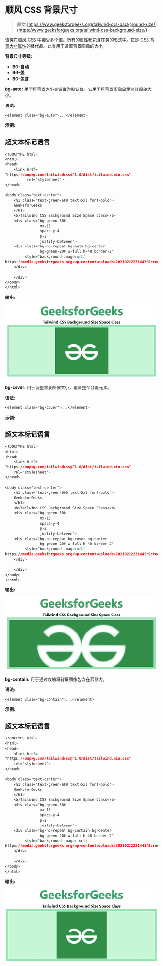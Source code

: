 # 顺风 CSS 背景尺寸

> 原文:[https://www.geeksforgeeks.org/tailwind-css-background-size/](https://www.geeksforgeeks.org/tailwind-css-background-size/)

该类在[顺风 CSS](https://www.geeksforgeeks.org/css-tailwind-introduction/) 中接受多个值。所有的属性都包含在类的形式中。它是 [CSS 背景大小属性](https://www.geeksforgeeks.org/css-background-size-property/)的替代品。此类用于设置背景图像的大小。

**背景尺寸等级:**

*   **BG-自动**
*   **BG-盖**
*   **BG-包含**

**bg-auto:** 用于将背景大小类设置为默认值。它用于将背景图像显示为其原始大小。

**语法:**

```css
<element class="bg-auto">...</element>
```

**示例:**

## 超文本标记语言

```css
<!DOCTYPE html> 
<html> 
<head> 
    <link href=
"https://unpkg.com/tailwindcss@^1.0/dist/tailwind.min.css"
          rel="stylesheet"> 
</head> 

<body class="text-center"> 
    <h1 class="text-green-600 text-5xl font-bold"> 
    GeeksforGeeks 
    </h1> 
    <b>Tailwind CSS Background Size Space Class</b> 
    <div class="bg-green-300 
                mx-16 
                space-y-4 
                p-2 
                justify-between"> 
    <div class="bg-no-repeat bg-auto bg-center 
                bg-green-200 w-full h-48 border-2"
         style="background-image:url(
https://media.geeksforgeeks.org/wp-content/uploads/20210222231443/Screenshot20210222231435.png)">
    </div>

    </div> 
</body> 
</html>
```

**输出:**

![](img/eef621ee03a64c9545cda0818d813752.png)

**bg-cover:** 用于调整背景图像大小，覆盖整个容器元素。

**语法:**

```css
<element class="bg-cover">...</element>
```

**示例:**

## 超文本标记语言

```css
<!DOCTYPE html> 
<html> 
<head> 
    <link href=
"https://unpkg.com/tailwindcss@^1.0/dist/tailwind.min.css"
    rel="stylesheet"> 
</head> 

<body class="text-center"> 
    <h1 class="text-green-600 text-5xl font-bold"> 
    GeeksforGeeks 
    </h1> 
    <b>Tailwind CSS Background Size Space Class</b> 
    <div class="bg-green-300 
                mx-16 
                space-y-4 
                p-2 
                justify-between"> 
    <div class="bg-no-repeat bg-cover bg-center 
                bg-green-200 w-full h-48 border-2"
         style="background-image:url(
https://media.geeksforgeeks.org/wp-content/uploads/20210222231443/Screenshot20210222231435.png)">
    </div>

    </div> 
</body> 
</html>
```

**输出:**

![](img/b5bded611d4e24dfb428f8338bd58662.png)

**bg-contain:** 用于通过收缩将背景图像包含在容器内。

**语法:**

```css
<element class="bg-contain">...</element>
```

**示例:**

## 超文本标记语言

```css
<!DOCTYPE html> 
<html> 
<head> 
    <link href=
"https://unpkg.com/tailwindcss@^1.0/dist/tailwind.min.css"
    rel="stylesheet"> 
</head> 

<body class="text-center"> 
    <h1 class="text-green-600 text-5xl font-bold"> 
    GeeksforGeeks 
    </h1> 
    <b>Tailwind CSS Background Size Space Class</b> 
    <div class="bg-green-300 
                mx-16 
                space-y-4 
                p-2 
                justify-between"> 
    <div class="bg-no-repeat bg-contain bg-center 
                bg-green-200 w-full h-48 border-2"
         style="background-image: url(
https://media.geeksforgeeks.org/wp-content/uploads/20210222231443/Screenshot20210222231435.png)">
    </div>

    </div> 
</body> 
</html>
```

**输出:**

![](img/5ef695dd1cc38a6cb6f6163456cb5b26.png)